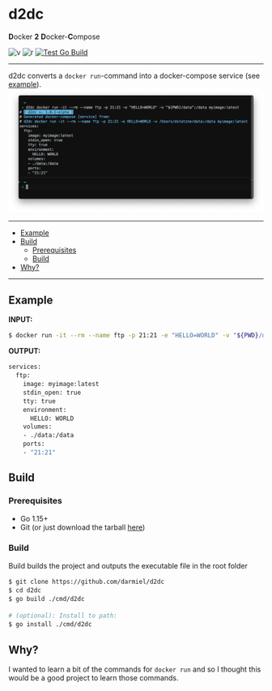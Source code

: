 # d2dc
**D**ocker **2** **D**ocker-**C**ompose

![v](https://img.shields.io/github/v/tag/darmiel/d2dc?label=version)
![r](https://goreportcard.com/badge/github.com/darmiel/d2dc)
[![Test Go Build](https://github.com/darmiel/d2dc/actions/workflows/go-build.yml/badge.svg?branch=main)](https://github.com/darmiel/d2dc/actions/workflows/go-build.yml)

---

d2dc converts a `docker run`-command into a docker-compose service (see [example](#example)).
![example-img](./assets/example.png)

---

* [Example](#example)
* [Build](#build)
    + [Prerequisites](#prerequisites)
    + [Build](#build-1)
* [Why?](#why-)

---

## Example

**INPUT:**
```bash
$ docker run -it --rm --name ftp -p 21:21 -e "HELLO=WORLD" -v "${PWD}/data":/data myimage:latest
```

**OUTPUT:**
```bash
services:
  ftp:
    image: myimage:latest
    stdin_open: true
    tty: true
    environment:
      HELLO: WORLD
    volumes:
    - ./data:/data
    ports:
    - "21:21"
```

## Build
### Prerequisites
* Go 1.15+
* Git (or just download the tarball [here](https://github.com/darmiel/d2dc/archive/refs/heads/main.tar.gz))

### Build
Build builds the project and outputs the executable file in the root folder

```bash
$ git clone https://github.com/darmiel/d2dc
$ cd d2dc
$ go build ./cmd/d2dc

# (optional): Install to path:
$ go install ./cmd/d2dc
```

## Why?
I wanted to learn a bit of the commands for `docker run` and so I thought this would be a good project to learn those commands.